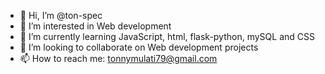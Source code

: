 - 👋 Hi, I’m @ton-spec
- 👀 I’m interested in Web development 
- 🌱 I’m currently learning JavaScript, html, flask-python, mySQL and CSS
- 💞️ I’m looking to collaborate on Web development projects
- 📫 How to reach me: tonnymulati79@gmail.com

<!---
ton-spec/ton-spec is a ✨ special ✨ repository because its `README.md` (this file) appears on your GitHub profile.
You can click the Preview link to take a look at your changes.
--->
